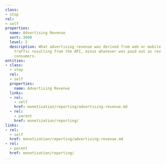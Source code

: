 ```yaml
---
class:
- stop
rel:
- self
properties:
  name: Advertising Revenue
  sort: 3660
  level: 2
  description: What advertising revenue was derived from web or mobile application
    traffic resulting from the API, minus whatever was paid out as rev share to API
    consumers.
entities:
- class:
  - stop
  rel:
  - self
  properties:
    name: Advertising Revenue
  links:
  - rel:
    - self
    href: monetization/reporting/advertising-revenue.md
  - rel:
    - parent
    href: monetization/reporting/
links:
- rel:
  - self
  href: monetization/reporting/advertising-revenue.md
- rel:
  - parent
  href: monetization/reporting/
...
```

